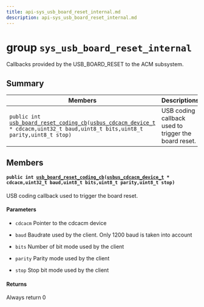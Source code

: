 ```yaml
---
title: api-sys_usb_board_reset_internal.md
description: api-sys_usb_board_reset_internal.md
---
```

# group `sys_usb_board_reset_internal` 

Callbacks provided by the USB_BOARD_RESET to the ACM subsystem.

## Summary

 Members                        | Descriptions                                
--------------------------------|---------------------------------------------
`public int `[`usb_board_reset_coding_cb`](#group__sys__usb__board__reset__internal_1gaa7ac353545fd66c84286e9733908129f)`(`[`usbus_cdcacm_device_t`](./doc/starlight-docs/src/content/docs/apidoc/api-undefined.md#group__usbus__cdc__acm_1gab8aee4067d283fc8bc170ba8cef552cc)` * cdcacm,uint32_t baud,uint8_t bits,uint8_t parity,uint8_t stop)`            | USB coding callback used to trigger the board reset.

## Members

#### `public int `[`usb_board_reset_coding_cb`](#group__sys__usb__board__reset__internal_1gaa7ac353545fd66c84286e9733908129f)`(`[`usbus_cdcacm_device_t`](./doc/starlight-docs/src/content/docs/apidoc/api-undefined.md#group__usbus__cdc__acm_1gab8aee4067d283fc8bc170ba8cef552cc)` * cdcacm,uint32_t baud,uint8_t bits,uint8_t parity,uint8_t stop)` 

USB coding callback used to trigger the board reset.

#### Parameters
* `cdcacm` Pointer to the cdcacm device 

* `baud` Baudrate used by the client. Only 1200 baud is taken into account 

* `bits` Number of bit mode used by the client 

* `parity` Parity mode used by the client 

* `stop` Stop bit mode used by the client

#### Returns
Always return 0

